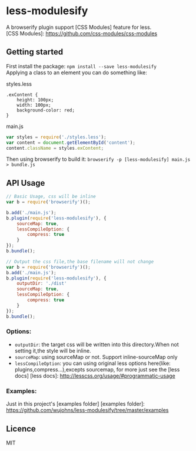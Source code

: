 # less-modulesify  
A browserify plugin support [CSS Modules] feature for less.   
[CSS Modules]: https://github.com/css-modules/css-modules  

## Getting started  
First install the package: `npm install --save less-modulesify`  
Applying a class to an element you can do something like:  

styles.less
```less
.exContent {
    height: 100px;
    width: 100px;
    background-color: red;
}
```

main.js
```js
var styles = require('./styles.less');
var content = document.getElementById('content');
content.className = styles.exContent;
```

Then using browserify to build it: `browserify -p [less-modulesify] main.js > bundle.js`  

## API Usage  
```js
// Basic Usage, css will be inline
var b = require('browserify')();

b.add('./main.js');
b.plugin(require('less-modulesify'), {
    sourceMap: true,
    lessCompileOption: {
        compress: true
    }
});
b.bundle();
```

```js
// Output the css file,the base filename will not change
var b = require('browserify')();
b.add('./main.js');
b.plugin(require('less-modulesify'), {
    outputDir: './dist'
    sourceMap: true,
    lessCompileOption: {
        compress: true
    }
});
b.bundle();
```

### Options:

- `outputDir`: the target css will be written into this directory.When not setting it,the style will be inline.  
- `sourceMap`: using sourceMap or not. Support inline-sourceMap only
- `lessCompileOption`: you can using original less options here(like: plugins,compress...),excepts sourcemap, for more 
just see the [less docs]
[less docs]: http://lesscss.org/usage/#programmatic-usage  

### Examples:

Just in this project's [examples folder]
[examples folder]: https://github.com/wujohns/less-modulesify/tree/master/examples

## Licence  
MIT  